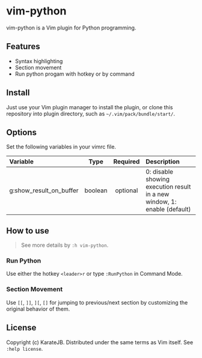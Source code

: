 # vim-python

vim-python is a Vim plugin for Python programming.

## Features

- Syntax highlighting
- Section movement
- Run python progam with hotkey or by command

## Install

Just use your Vim plugin manager to install the plugin, or clone this repository into plugin directory, such as `~/.vim/pack/bundle/start/`.

## Options

Set the following variables in your vimrc file.

| Variable | Type | Required | Description |
|:---------|:----:|:--------:|:------------|
| g:show_result_on_buffer | boolean | optional | 0: disable showing execution result in a new window, 1: enable (default) |

## How to use

> See more details by `:h vim-python`.

### Run Python

Use either the hotkey `<leader>r` or type `:RunPython` in Command Mode.

### Section Movement

Use `[[`, `]]`, `][`, `[]` for jumping to previous/next section by customizing the original behavior of them.


## License

Copyright (c) KarateJB. Distributed under the same terms as Vim itself. See `:help license`.
